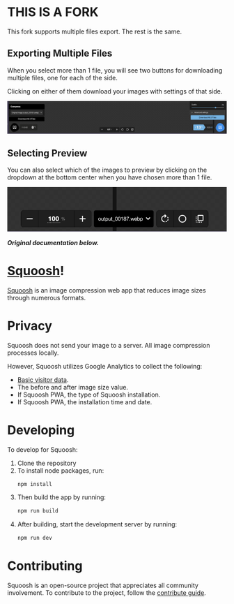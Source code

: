 # THIS IS A FORK

This fork supports multiple files export. The rest is the same.

## Exporting Multiple Files

When you select more than 1 file, you will see two buttons for downloading multiple files, one for each of the side.

Clicking on either of them download your images with settings of that side.

![Exporting multiple files demo image](export-multiple.png)

## Selecting Preview

You can also select which of the images to preview by clicking on the dropdown at the bottom center when you have chosen more than 1 file.

![preview selection](preview-selection.png)

**_Original documentation below._**

# [Squoosh]!

[Squoosh] is an image compression web app that reduces image sizes through numerous formats.

# Privacy

Squoosh does not send your image to a server. All image compression processes locally.

However, Squoosh utilizes Google Analytics to collect the following:

- [Basic visitor data](https://support.google.com/analytics/answer/6004245?ref_topic=2919631).
- The before and after image size value.
- If Squoosh PWA, the type of Squoosh installation.
- If Squoosh PWA, the installation time and date.

# Developing

To develop for Squoosh:

1. Clone the repository
1. To install node packages, run:
   ```sh
   npm install
   ```
1. Then build the app by running:
   ```sh
   npm run build
   ```
1. After building, start the development server by running:
   ```sh
   npm run dev
   ```

# Contributing

Squoosh is an open-source project that appreciates all community involvement. To contribute to the project, follow the [contribute guide](/CONTRIBUTING.md).

[squoosh]: https://squoosh.app

